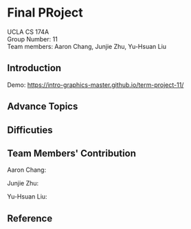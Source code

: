 # Final PRoject
UCLA CS 174A  
Group Number: 11  
Team members: Aaron Chang, Junjie Zhu, Yu-Hsuan Liu  

## Introduction
Demo: https://intro-graphics-master.github.io/term-project-11/

## Advance Topics

## Difficuties


## Team Members' Contribution
Aaron Chang:


Junjie Zhu:


Yu-Hsuan Liu:


## Reference

